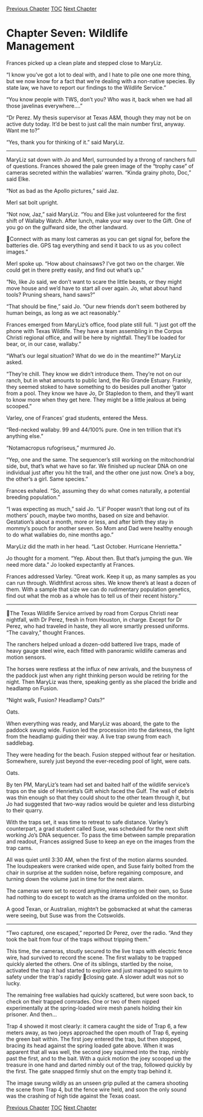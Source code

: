 [Previous Chapter](ch06.md) [TOC](README.md) [Next Chapter](ch08.md)

# Chapter Seven: Wildlife Management

Frances picked up a clean plate and stepped close to MaryLiz.

“I know you’ve got a lot to deal with, and I hate to pile one one more thing, but we now know for a fact
that we’re dealing with a non-native species. By state law, we have to report our findings to the
Wildlife Service.”

“You know people with TWS, don’t you? Who was it, back when we had all those javelinas
everywhere….”

“Dr Perez. My thesis supervisor at Texas A&M, though they may not be on active duty today. It’d be
best to just call the main number first, anyway. Want me to?”

“Yes, thank you for thinking of it.” said MaryLiz.

***

MaryLiz sat down with Jo and Merl, surrounded by a throng of ranchers full of questions. Frances
showed the pale green image of the “trophy case” of cameras secreted within the wallabies’ warren.
“Kinda grainy photo, Doc,” said Elke.

“Not as bad as the Apollo pictures,” said Jaz.

Merl sat bolt upright.

“Not now, Jaz,” said MaryLiz. “You and Elke just volunteered for the first shift of Wallaby Watch.
After lunch, make your way over to the Gift. One of you go on the gulfward side, the other landward.

Connect with as many lost cameras as you can get signal for, before the batteries die. GPS tag
everything and send it back to us as you collect images.”

Merl spoke up. “How about chainsaws? I’ve got two on the charger. We could get in there pretty easily,
and find out what’s up.”

“No, like Jo said, we don’t want to scare the little beasts, or they might move house and we’d have to
start all over again. Jo, what about hand tools? Pruning shears, hand saws?”

“That should be fine,” said Jo. “Our new friends don’t seem bothered by human beings, as long as we
act reasonably.”

Frances emerged from MaryLiz’s office, food plate still full. “I just got off the phone with Texas
Wildlife. They have a team assembling in the Corpus Christi regional office, and will be here by
nightfall. They’ll be loaded for bear, or, in our case, wallaby.”

“What’s our legal situation? What do we do in the meantime?” MaryLiz asked.

“They’re chill. They know we didn’t introduce them. They’re not on our ranch, but in what amounts to
public land, the Rio Grande Estuary. Frankly, they seemed stoked to have something to do besides pull
another ‘gator from a pool. They know we have Jo, Dr Stapledon to them, and they’ll want to know
more when they get here. They might be a little jealous at being scooped.”

Varley, one of Frances’ grad students, entered the Mess.

“Red-necked wallaby. 99 and 44/100% pure. One in ten trillion that it’s anything else.”

“Notamacropus rufogriseus,” murmured Jo.

“Yep, one and the same. The sequencer’s still working on the mitochondrial side, but, that’s what we
have so far. We finished up nuclear DNA on one individual just after you hit the trail, and the other one
just now. One’s a boy, the other’s a girl. Same species.”

Frances exhaled. “So, assuming they do what comes naturally, a potential breeding population.”

“I was expecting as much,” said Jo. “Lil’ Pooper wasn’t that long out of its mothers’ pouch, maybe two
months, based on size and behavior. Gestation’s about a month, more or less, and after birth they stay in
mommy’s pouch for another seven. So Mom and Dad were healthy enough to do what wallabies do,
nine months ago.”

MaryLiz did the math in her head. “Last October. Hurricane Henrietta.”

Jo thought for a moment. “Yep. About then. But that’s jumping the gun. We need more data.” Jo looked
expectantly at Frances.

Frances addressed Varley. “Great work. Keep it up, as many samples as you can run through. Widthfirst across sites. We know there’s at least a dozen of them. With a sample that size we can do rudimentary population genetics, find out what the mob as a whole has to tell us of their recent history.”

***

The Texas Wildlife Service arrived by road from Corpus Christi near nightfall, with Dr Perez, fresh in from Houston, in charge. Except for Dr Perez, who had traveled in haste, they all wore smartly pressed uniforms. “The cavalry,” thought Frances.
 
The ranchers helped unload a dozen-odd battered live traps, made of heavy gauge steel wire, each fitted with panoramic wildlife cameras and motion sensors.

The horses were restless at the influx of new arrivals, and the busyness of the paddock just when any right thinking person would be retiring for the night. Then MaryLiz was there, speaking gently as she placed the bridle and headlamp on Fusion.

“Night walk, Fusion? Headlamp? Oats?”

Oats.

When everything was ready, and MaryLiz was aboard, the gate to the paddock swung wide. Fusion led the procession into the darkness, the light from the headlamp guiding their way. A live trap swung from each saddlebag.

They were heading for the beach. Fusion stepped without fear or hesitation. Somewhere, surely just beyond the ever-receding pool of light, were oats.

Oats.

By ten PM, MaryLiz’s team had set and baited half of the wildlife service’s traps on the side of Henrietta’s Gift which faced the Gulf. The wall of debris was thin enough so that they could shout to the other team through it, but Jo had suggested that two-way radios would be quieter and less disturbing to their quarry.

With the traps set, it was time to retreat to safe distance. Varley’s counterpart, a grad student called Suse, was scheduled for the next shift working Jo’s DNA sequencer. To pass the time between sample preparation and readout, Frances assigned Suse to keep an eye on the images from the trap cams.

All was quiet until 3:30 AM, when the first of the motion alarms sounded. The loudspeakers were cranked wide open, and Suse fairly bolted from the chair in surprise at the sudden noise, before regaining composure, and turning down the volume just in time for the next alarm.

The cameras were set to record anything interesting on their own, so Suse had nothing to do except to watch as the drama unfolded on the monitor.

A good Texan, or Australian, mightn’t be gobsmacked at what the cameras were seeing, but Suse was from the Cotswolds.

***

“Two captured, one escaped,” reported Dr Perez, over the radio. “And they took the bait from four of the traps without tripping them.”

This time, the cameras, stoutly secured to the live traps with electric fence wire, had survived to record the scene. The first wallaby to be trapped quickly alerted the others. One of its siblings, startled by the noise, activated the trap it had started to explore and just managed to squirm to safety under the trap's rapidly closing gate. A slower adult was not so lucky.

The remaining free wallabies had quickly scattered, but were soon back, to check on their trapped comrades. One or two of them nipped experimentally at the spring-loaded wire mesh panels holding their kin prisoner. And then...

Trap 4 showed it most clearly: it camera caught the side of Trap 6, a few meters away, as two joeys approached the open mouth of Trap 6, eyeing the green bait within. The first joey entered the trap, but then stopped, bracing its head against the spring loaded gate above. When it was apparent that all was well, the second joey squirmed into the trap, nimbly past the first, and to the bait. With a quick motion the joey scooped up the treasure in one hand and darted nimbly out of the trap, followed quickly by the first. The gate snapped firmly shut on the empty trap behind it.

The image swung wildly as an unseen grip pulled at the camera shooting the scene from Trap 4, but the fence wire held, and soon the only sound was the crashing of high tide against the Texas coast.

[Previous Chapter](ch06.md) [TOC](README.md) [Next Chapter](ch08.md)
